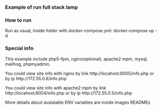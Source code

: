 ### Example of run full stack lamp

### How to run
Run as usual, inside folder with docker-compose.yml: docker-compose up -d 

### Special info
<p>This example include php5-fpm, nginx(optional), apache2 mpm, mysql, mailhog, phpmyadmin.</p>
<p>You could view site info with nginx by link http://locahost:8005/info.php or by ip http://172.55.0.6/info.php</p>
<p>You could view site info with apache2 mpm by link http://locahost:8004/info.php or by ip http://172.55.0.5/info.php</p>
<p> More details about avaialable ENV variables are inside images READMEs </p>

